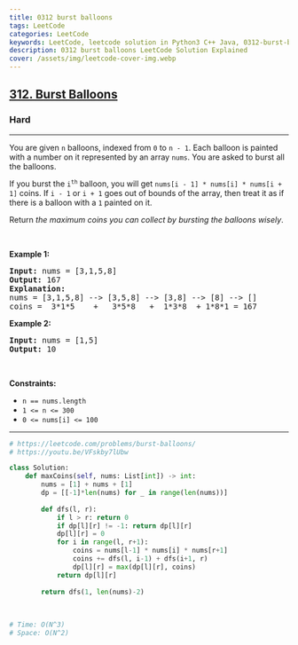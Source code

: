 ```yaml
---
title: 0312 burst balloons
tags: LeetCode
categories: LeetCode
keywords: LeetCode, leetcode solution in Python3 C++ Java, 0312-burst-balloons solution
description: 0312 burst balloons LeetCode Solution Explained
cover: /assets/img/leetcode-cover-img.webp
---
```



<h2><a href="https://leetcode.com/problems/burst-balloons/">312. Burst Balloons</a></h2><h3>Hard</h3><hr><div><p>You are given <code>n</code> balloons, indexed from <code>0</code> to <code>n - 1</code>. Each balloon is painted with a number on it represented by an array <code>nums</code>. You are asked to burst all the balloons.</p>

<p>If you burst the <code>i<sup>th</sup></code> balloon, you will get <code>nums[i - 1] * nums[i] * nums[i + 1]</code> coins. If <code>i - 1</code> or <code>i + 1</code> goes out of bounds of the array, then treat it as if there is a balloon with a <code>1</code> painted on it.</p>

<p>Return <em>the maximum coins you can collect by bursting the balloons wisely</em>.</p>

<p>&nbsp;</p>
<p><strong class="example">Example 1:</strong></p>

<pre><strong>Input:</strong> nums = [3,1,5,8]
<strong>Output:</strong> 167
<strong>Explanation:</strong>
nums = [3,1,5,8] --&gt; [3,5,8] --&gt; [3,8] --&gt; [8] --&gt; []
coins =  3*1*5    +   3*5*8   +  1*3*8  + 1*8*1 = 167</pre>

<p><strong class="example">Example 2:</strong></p>

<pre><strong>Input:</strong> nums = [1,5]
<strong>Output:</strong> 10
</pre>

<p>&nbsp;</p>
<p><strong>Constraints:</strong></p>

<ul>
	<li><code>n == nums.length</code></li>
	<li><code>1 &lt;= n &lt;= 300</code></li>
	<li><code>0 &lt;= nums[i] &lt;= 100</code></li>
</ul>
</div>

---




```python
# https://leetcode.com/problems/burst-balloons/
# https://youtu.be/VFskby7lUbw

class Solution:
    def maxCoins(self, nums: List[int]) -> int:
        nums = [1] + nums + [1]
        dp = [[-1]*len(nums) for _ in range(len(nums))]
        
        def dfs(l, r):
            if l > r: return 0
            if dp[l][r] != -1: return dp[l][r]
            dp[l][r] = 0
            for i in range(l, r+1):
                coins = nums[l-1] * nums[i] * nums[r+1]
                coins += dfs(l, i-1) + dfs(i+1, r)
                dp[l][r] = max(dp[l][r], coins)
            return dp[l][r]
        
        return dfs(1, len(nums)-2)
    
    
    
# Time: O(N^3)
# Space: O(N^2)
```
